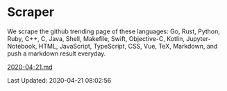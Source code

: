 # Scraper

We scrape the github trending page of these languages: Go, Rust, Python, Ruby, C++, C, Java, Shell, Makefile, Swift, Objective-C, Kotlin, Jupyter-Notebook, HTML, JavaScript, TypeScript, CSS, Vue, TeX, Markdown, and push a markdown result everyday.

[2020-04-21.md](https://github.com/yangwenmai/Scraper/blob/master/2020-04-21.md)

Last Updated: 2020-04-21 08:02:56